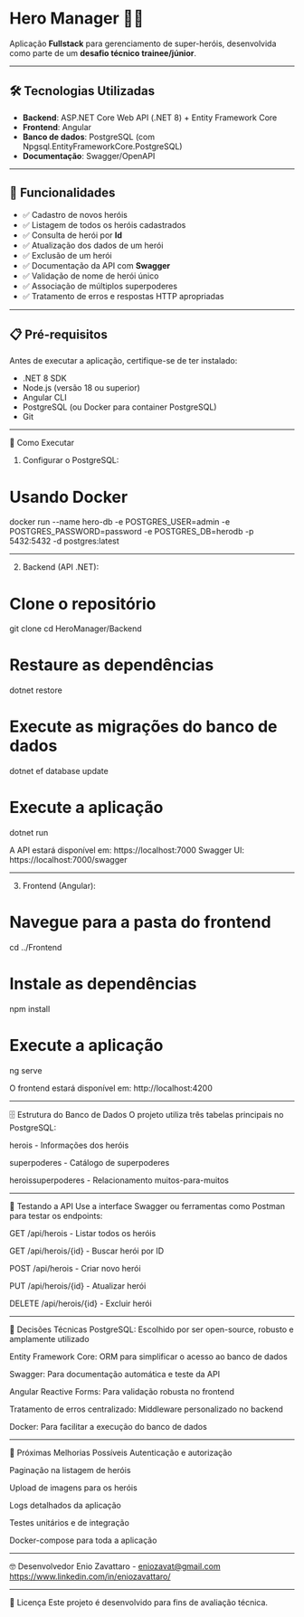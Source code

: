 # Hero Manager 🦸‍♂️

Aplicação **Fullstack** para gerenciamento de super-heróis, desenvolvida como parte de um **desafio técnico trainee/júnior**.

---

## 🛠️ Tecnologias Utilizadas

- **Backend**: ASP.NET Core Web API (.NET 8) + Entity Framework Core  
- **Frontend**: Angular  
- **Banco de dados**: PostgreSQL (com Npgsql.EntityFrameworkCore.PostgreSQL)
- **Documentação**: Swagger/OpenAPI

---

## 🚀 Funcionalidades

- ✅ Cadastro de novos heróis  
- ✅ Listagem de todos os heróis cadastrados  
- ✅ Consulta de herói por **Id**  
- ✅ Atualização dos dados de um herói  
- ✅ Exclusão de um herói  
- ✅ Documentação da API com **Swagger**  
- ✅ Validação de nome de herói único
- ✅ Associação de múltiplos superpoderes
- ✅ Tratamento de erros e respostas HTTP apropriadas

---

## 📋 Pré-requisitos

Antes de executar a aplicação, certifique-se de ter instalado:
- .NET 8 SDK
- Node.js (versão 18 ou superior)
- Angular CLI
- PostgreSQL (ou Docker para container PostgreSQL)
- Git

---

🚀 Como Executar

1. Configurar o PostgreSQL:
# Usando Docker
docker run --name hero-db -e POSTGRES_USER=admin -e POSTGRES_PASSWORD=password -e POSTGRES_DB=herodb -p 5432:5432 -d postgres:latest

---

2. Backend (API .NET):
# Clone o repositório
git clone <url-do-repositorio>
cd HeroManager/Backend

# Restaure as dependências
dotnet restore

# Execute as migrações do banco de dados
dotnet ef database update

# Execute a aplicação
dotnet run

A API estará disponível em: https://localhost:7000
Swagger UI: https://localhost:7000/swagger

---

3. Frontend (Angular):
# Navegue para a pasta do frontend
cd ../Frontend

# Instale as dependências
npm install

# Execute a aplicação
ng serve

O frontend estará disponível em: http://localhost:4200

---

🗄️ Estrutura do Banco de Dados
O projeto utiliza três tabelas principais no PostgreSQL:

herois - Informações dos heróis

superpoderes - Catálogo de superpoderes

heroissuperpoderes - Relacionamento muitos-para-muitos

---

🧪 Testando a API
Use a interface Swagger ou ferramentas como Postman para testar os endpoints:

GET /api/herois - Listar todos os heróis

GET /api/herois/{id} - Buscar herói por ID

POST /api/herois - Criar novo herói

PUT /api/herois/{id} - Atualizar herói

DELETE /api/herois/{id} - Excluir herói

---

🔧 Decisões Técnicas
PostgreSQL: Escolhido por ser open-source, robusto e amplamente utilizado

Entity Framework Core: ORM para simplificar o acesso ao banco de dados

Swagger: Para documentação automática e teste da API

Angular Reactive Forms: Para validação robusta no frontend

Tratamento de erros centralizado: Middleware personalizado no backend

Docker: Para facilitar a execução do banco de dados

---

📝 Próximas Melhorias Possíveis
Autenticação e autorização

Paginação na listagem de heróis

Upload de imagens para os heróis

Logs detalhados da aplicação

Testes unitários e de integração

Docker-compose para toda a aplicação

---

🤓 Desenvolvedor
Enio Zavattaro - eniozavat@gmail.com
https://www.linkedin.com/in/eniozavattaro/

---

📄 Licença
Este projeto é desenvolvido para fins de avaliação técnica.

